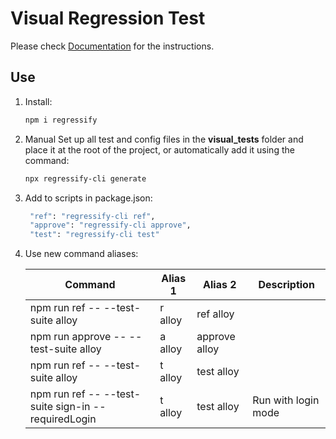 # Visual Regression Test

Please check [Documentation](https://tuyen.blog/optimizely-cms/testing/get-started/) for the instructions.

## Use

1. Install:

   ```bash
   npm i regressify
   ```

1. Manual Set up all test and config files in the **visual_tests** folder and place it at the root of the project, or automatically add it using the command:

   ```bash
   npx regressify-cli generate
   ```

1. Add to scripts in package.json:

   ```bash
    "ref": "regressify-cli ref",
    "approve": "regressify-cli approve",
    "test": "regressify-cli test"
   ```

1. Use new command aliases:

   | Command                                             | Alias 1 | Alias 2       | Description         |
   | --------------------------------------------------- | ------- | ------------- | ------------------- |
   | npm run ref -- --test-suite alloy                   | r alloy | ref alloy     |                     |
   | npm run approve -- --test-suite alloy               | a alloy | approve alloy |                     |
   | npm run ref -- --test-suite alloy                   | t alloy | test alloy    |                     |
   | npm run ref -- --test-suite sign-in --requiredLogin | t alloy | test alloy    | Run with login mode |
